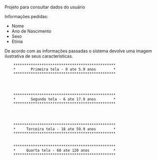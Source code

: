 Projeto para consultar dados do usuário

Informações pedidas:
* Nome
* Ano de Nascimento
* Sexo
* Etinia

De acordo com as informações passadas o sistema devolve uma imagem ilustrativa de seus características.


        ***********************************************
        *       Primeira tela - 0 ate 5.9 anos        *
        ***********************************************




        ***********************************************
        *       Segunda tela - 6 ate 17.9 anos        *
        ***********************************************




        ***********************************************
        *     Terceira tela - 18 ate 59.9 anos        *
        ***********************************************
        
        
        ***********************************************
        *     Quarta tela - 60 ate 120 anos           *
        ***********************************************
        

